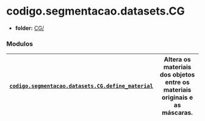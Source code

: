 <a id="module-codigo.segmentacao.datasets.CG"></a>

<a id="codigo-segmentacao-datasets-cg"></a>

# codigo.segmentacao.datasets.CG

* **folder:**
  [CG/](../../../../codigo/segmentacao/datasets/CG)

### Modulos

| [`codigo.segmentacao.datasets.CG.define_material`](codigo.segmentacao.datasets.CG.define_material.md#module-codigo.segmentacao.datasets.CG.define_material)   | Altera os materiais dos objetos entre os materiais originais e as máscaras.   |
|---------------------------------------------------------------------------------------------------------------------------------------------------------------|-------------------------------------------------------------------------------|
